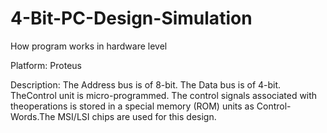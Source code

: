 # 4-Bit-PC-Design-Simulation
How program works in hardware level

Platform: Proteus

Description: The Address bus is of 8-bit. The Data bus is of 4-bit. TheControl unit is micro-programmed. The control signals associated with theoperations is stored in a special memory (ROM) units as Control-Words.The MSI/LSI chips are used for this design.
